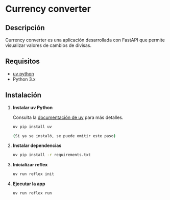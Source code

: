 # Currency converter

## Descripción

Currency converter es una aplicación desarrollada con FastAPI que permite visualizar valores de cambios de divisas.
## Requisitos

- [uv python](https://github.com/astral-sh/uv)
- Python 3.x

## Instalación

1. **Instalar uv Python**
   
   Consulta la [documentación de uv](https://github.com/astral-sh/uv) para más detalles.
   
   ```bash
   uv pip install uv

   (Si ya se instaló, se puede omitir este paso)

2. **Instalar dependencias**

    ```bash
    uv pip install -r requirements.txt

3. **Inicializar reflex**

    ```bash
    uv run reflex init

4. **Ejecutar la app**

    ```bash
    uv run reflex run
